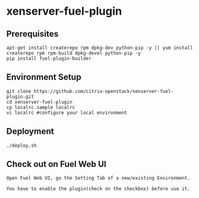 xenserver-fuel-plugin
============

Prerequisites
-------------

	apt-get install createrepo rpm dpkg-dev python-pip -y || yum install createrepo rpm rpm-build dpkg-devel python-pip -y
	pip install fuel-plugin-builder

Environment Setup
-----------------

	git clone https://github.com/citrix-openstack/xenserver-fuel-plugin.git
	cd xenserver-fuel-plugin
	cp localrc.sample localrc
	vi localrc #configure your local environment

Deployment
----------

	./deploy.sh

Check out on Fuel Web UI
------------------------

	Open Fuel Web UI, go the Setting Tab of a new/existing Environment.

	You have to enable the plugin(check on the checkbox) before use it.

